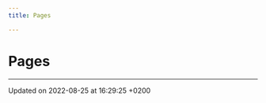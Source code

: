 ```yaml
---
title: Pages

---
```


# Pages







-------------------------------

Updated on 2022-08-25 at 16:29:25 +0200
